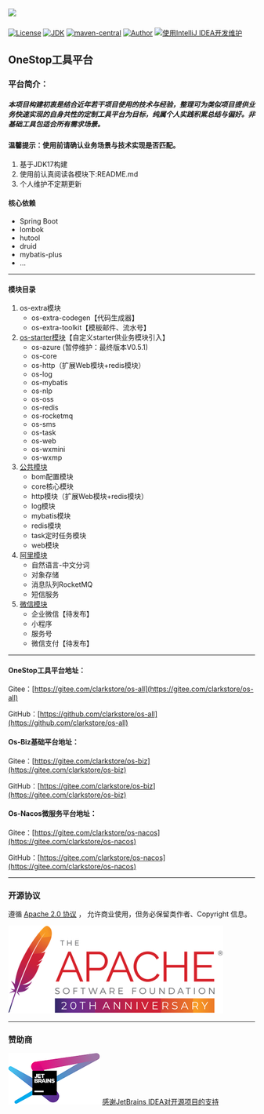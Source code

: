 [![](logo.png)](https://*.png "一站")
----
[![License](https://img.shields.io/badge/License-Apache--2.0-brightgreen.svg)](https://www.apache.org/licenses/LICENSE-2.0)
[![JDK](https://img.shields.io/badge/JDK-1.8+-green.svg)](https://www.oracle.com/technetwork/java/javase/downloads/index.html)
[![maven-central](https://maven-badges.herokuapp.com/maven-central/com.github.clarkstore/os-all/badge.svg)](https://maven-badges.herokuapp.com/maven-central/com.github.clarkstore/os-all)
[![Author](https://img.shields.io/badge/OneStop%20Author-Clark-blue.svg)](https://gitee.com/clarkstore/os-all/guide/donate)
[![使用IntelliJ IDEA开发维护](https://img.shields.io/badge/IntelliJ%20IDEA-提供支持-blue.svg)](https://www.jetbrains.com/?from=os-all)

## OneStop工具平台
### 平台简介：
##### 本项目构建初衷是结合近年若干项目使用的技术与经验，整理可为类似项目提供业务快速实现的自身共性的定制工具平台为目标，纯属个人实践积累总结与偏好。非基础工具包适合所有需求场景。

#### 温馨提示：使用前请确认业务场景与技术实现是否匹配。
1. 基于JDK17构建
2. 使用前认真阅读各模块下:README.md
3. 个人维护不定期更新

#### 核心依赖
- Spring Boot
- lombok
- hutool
- druid
- mybatis-plus
- ...

---
#### 模块目录
1. os-extra模块
   - os-extra-codegen【代码生成器】
   - os-extra-toolkit【模板邮件、流水号】
2. [os-starter模块](os-starter/README.md)【自定义starter供业务模块引入】
   - os-azure (暂停维护：最终版本V0.5.1)
   - os-core
   - os-http（扩展Web模块+redis模块）
   - os-log
   - os-mybatis
   - os-nlp
   - os-oss
   - os-redis
   - os-rocketmq
   - os-sms
   - os-task
   - os-web
   - os-wxmini
   - os-wxmp
3. [公共模块](os-common/README.md)
   - bom配置模块
   - core核心模块
   - http模块（扩展Web模块+redis模块）
   - log模块
   - mybatis模块
   - redis模块
   - task定时任务模块
   - web模块
4. [阿里模块](os-ali/README.md)
   - 自然语言-中文分词
   - 对象存储
   - 消息队列RocketMQ
   - 短信服务
5. [微信模块](os-wx/README.md)
   - 企业微信【待发布】
   - 小程序
   - 服务号
   - 微信支付【待发布】

---

#### OneStop工具平台地址：
Gitee：[https://gitee.com/clarkstore/os-all](https://gitee.com/clarkstore/os-all)

GitHub：[https://github.com/clarkstore/os-all](https://github.com/clarkstore/os-all)

#### Os-Biz基础平台地址：
Gitee：[https://gitee.com/clarkstore/os-biz](https://gitee.com/clarkstore/os-biz)

GitHub：[https://gitee.com/clarkstore/os-biz](https://gitee.com/clarkstore/os-biz)

#### Os-Nacos微服务平台地址：
Gitee：[https://gitee.com/clarkstore/os-nacos](https://gitee.com/clarkstore/os-nacos)

GitHub：[https://gitee.com/clarkstore/os-nacos](https://gitee.com/clarkstore/os-nacos)

---
### 开源协议
遵循 [Apache 2.0 协议](https://www.apache.org/licenses/LICENSE-2.0.html) ，
允许商业使用，但务必保留类作者、Copyright 信息。

![](apache.png)

---
### 赞助商
[![JetBrains IDEA](jetbrains.png)](https://jb.gg/OpenSource)
[感谢JetBrains IDEA对开源项目的支持](https://jb.gg/OpenSource)